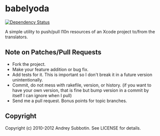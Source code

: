 # babelyoda

[![Dependency Status](https://gemnasium.com/eploko/babelyoda.png)](https://gemnasium.com/eploko/babelyoda)

A simple utility to push/pull l10n resources of an Xcode project to/from the translators.

## Note on Patches/Pull Requests
 
* Fork the project.
* Make your feature addition or bug fix.
* Add tests for it. This is important so I don't break it in a
  future version unintentionally.
* Commit, do not mess with rakefile, version, or history.
  (if you want to have your own version, that is fine but bump version in a commit by itself I can ignore when I pull)
* Send me a pull request. Bonus points for topic branches.

## Copyright

Copyright (c) 2010-2012 Andrey Subbotin. See LICENSE for details.
